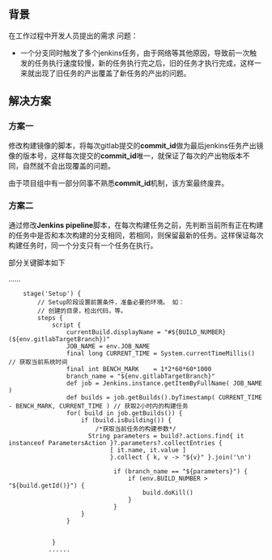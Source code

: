 
## 背景
在工作过程中开发人员提出的需求
问题：

-   一个分支同时触发了多个jenkins任务，由于网络等其他原因，导致前一次触发的任务执行速度较慢，新的任务执行完之后，旧的任务才执行完成，这样一来就出现了旧任务的产出覆盖了新任务的产出的问题。

## 解决方案

### 方案一

修改构建镜像的脚本，将每次gitlab提交的**commit_id**做为最后jenkins任务产出镜像的版本号，这样每次提交的**commit_id**唯一，就保证了每次的产出物版本不同，自然就不会出现覆盖的问题。

  

由于项目组中有一部分同事不熟悉**commit_id**机制，该方案最终废弃。

### 方案二

通过修改**Jenkins pipeline**脚本，在每次构建任务之前，先判断当前所有正在构建的任务中是否和本次构建的分支相同，若相同，则保留最新的任务。这样保证每次构建任务时，同一个分支只有一个任务在执行。

部分关键脚本如下

......
    
        stage('Setup') {
            // Setup阶段设置前置条件，准备必要的环境。 如：
            // 创建的目录，检出代码，等。
            steps {
                script {
                    currentBuild.displayName = "#${BUILD_NUMBER} (${env.gitlabTargetBranch})"
                    JOB_NAME = env.JOB_NAME
                    final long CURRENT_TIME = System.currentTimeMillis() // 获取当前系统时间
                    final int BENCH_MARK    = 1*2*60*60*1000
                    branch_name = "${env.gitlabTargetBranch}"
                    def job = Jenkins.instance.getItemByFullName( JOB_NAME )
                    def builds = job.getBuilds().byTimestamp( CURRENT_TIME - BENCH_MARK, CURRENT_TIME ) // 获取2小时内的构建任务
                    for( build in job.getBuilds()) {
                        if (build.isBuilding()) {
                            /*获取当前任务的构建参数*/
                          String parameters = build?.actions.find{ it instanceof ParametersAction }?.parameters?.collectEntries {
                                [ it.name, it.value ]
                                }.collect { k, v -> "${v}" }.join('\n')
                                
                                 if (branch_name == "${parameters}") {
                                     if (env.BUILD_NUMBER > "${build.getId()}") {
                                         build.doKill()  
                                     }
                                 }
                        }
                    }
                    
                    
                }
               ......